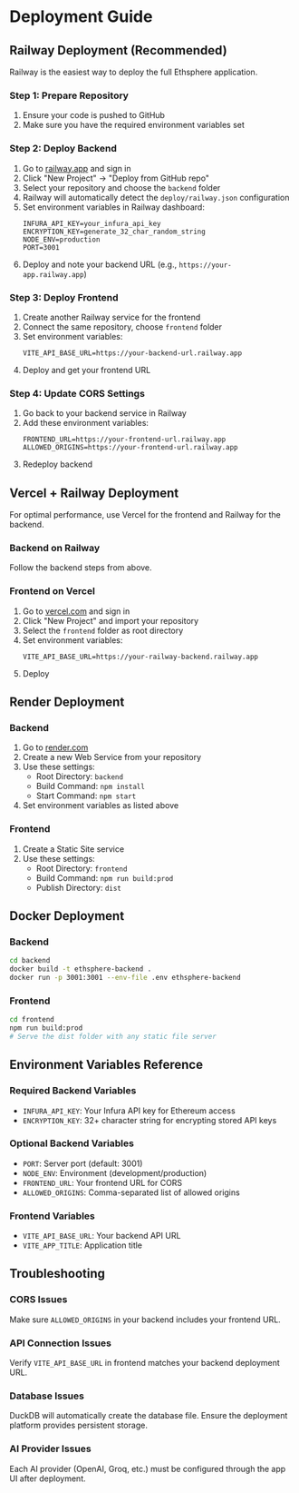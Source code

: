 # Deployment Guide

## Railway Deployment (Recommended)

Railway is the easiest way to deploy the full Ethsphere application.

### Step 1: Prepare Repository
1. Ensure your code is pushed to GitHub
2. Make sure you have the required environment variables set

### Step 2: Deploy Backend
1. Go to [railway.app](https://railway.app) and sign in
2. Click "New Project" → "Deploy from GitHub repo"
3. Select your repository and choose the `backend` folder
4. Railway will automatically detect the `deploy/railway.json` configuration
5. Set environment variables in Railway dashboard:
   ```
   INFURA_API_KEY=your_infura_api_key
   ENCRYPTION_KEY=generate_32_char_random_string
   NODE_ENV=production
   PORT=3001
   ```
6. Deploy and note your backend URL (e.g., `https://your-app.railway.app`)

### Step 3: Deploy Frontend
1. Create another Railway service for the frontend
2. Connect the same repository, choose `frontend` folder
3. Set environment variables:
   ```
   VITE_API_BASE_URL=https://your-backend-url.railway.app
   ```
4. Deploy and get your frontend URL

### Step 4: Update CORS Settings
1. Go back to your backend service in Railway
2. Add these environment variables:
   ```
   FRONTEND_URL=https://your-frontend-url.railway.app
   ALLOWED_ORIGINS=https://your-frontend-url.railway.app
   ```
3. Redeploy backend

## Vercel + Railway Deployment

For optimal performance, use Vercel for the frontend and Railway for the backend.

### Backend on Railway
Follow the backend steps from above.

### Frontend on Vercel
1. Go to [vercel.com](https://vercel.com) and sign in
2. Click "New Project" and import your repository
3. Select the `frontend` folder as root directory
4. Set environment variables:
   ```
   VITE_API_BASE_URL=https://your-railway-backend.railway.app
   ```
5. Deploy

## Render Deployment

### Backend
1. Go to [render.com](https://render.com)
2. Create a new Web Service from your repository
3. Use these settings:
   - Root Directory: `backend`
   - Build Command: `npm install`
   - Start Command: `npm start`
4. Set environment variables as listed above

### Frontend
1. Create a Static Site service
2. Use these settings:
   - Root Directory: `frontend`
   - Build Command: `npm run build:prod`
   - Publish Directory: `dist`

## Docker Deployment

### Backend
```bash
cd backend
docker build -t ethsphere-backend .
docker run -p 3001:3001 --env-file .env ethsphere-backend
```

### Frontend
```bash
cd frontend
npm run build:prod
# Serve the dist folder with any static file server
```

## Environment Variables Reference

### Required Backend Variables
- `INFURA_API_KEY`: Your Infura API key for Ethereum access
- `ENCRYPTION_KEY`: 32+ character string for encrypting stored API keys

### Optional Backend Variables
- `PORT`: Server port (default: 3001)
- `NODE_ENV`: Environment (development/production)
- `FRONTEND_URL`: Your frontend URL for CORS
- `ALLOWED_ORIGINS`: Comma-separated list of allowed origins

### Frontend Variables
- `VITE_API_BASE_URL`: Your backend API URL
- `VITE_APP_TITLE`: Application title

## Troubleshooting

### CORS Issues
Make sure `ALLOWED_ORIGINS` in your backend includes your frontend URL.

### API Connection Issues
Verify `VITE_API_BASE_URL` in frontend matches your backend deployment URL.

### Database Issues
DuckDB will automatically create the database file. Ensure the deployment platform provides persistent storage.

### AI Provider Issues
Each AI provider (OpenAI, Groq, etc.) must be configured through the app UI after deployment.